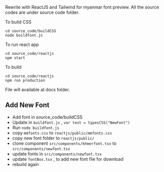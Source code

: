 Rewrite with ReactJS and Tailwind for myanmar font preview. All the source codes are under source code folder.

To build CSS

```
cd source_code/buildCSS
node buildfont.js
```

To run react app

```
cd source_code/reactjs
npm start
```

To build

```
cd source_code/reactjs
npm run production
```

File will available at docs folder.

## Add New Font

- Add font in source_code/buildCSS
- Update in `buildfont.js` , `var text = typesCSS("NewFont")`
- Run `node buildfont.js`
- copy `mmfonts.css` to `reactjs/public/mmfonts.css`
- copy new font folder to `reactjs/public/`
- clone component `src/components/khmerfont.tsx` to `src/components/newfont.tsx`
- update fonts in `src/components/newfont.tsx`
- update `fontBox.tsx` , to add new font file for download
- rebuild again

